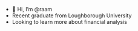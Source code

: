 - 👋 Hi, I’m @raam
- Recent graduate from Loughborough University
- Looking to learn more about financial analysis
<!---
raam6/raam6 is a ✨ special ✨ repository because its `README.md` (this file) appears on your GitHub profile.
You can click the Preview link to take a look at your changes.
--->
